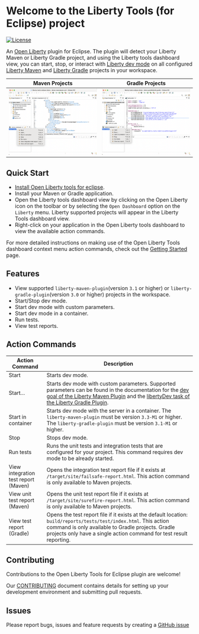 # Welcome to the Liberty Tools (for Eclipse) project

[![License](https://img.shields.io/badge/License-EPL%202.0-red.svg?label=license&logo=eclipse)](https://www.eclipse.org/legal/epl-2.0/)

An [Open Liberty](https://openliberty.io/) plugin for Eclipse. The plugin will detect your Liberty Maven or
Liberty Gradle project, and using the Liberty tools dashboard view, you can start,
stop, or interact with [Liberty dev mode](https://openliberty.io/docs/latest/development-mode.html) on all configured
[Liberty Maven](https://github.com/OpenLiberty/ci.maven/blob/master/docs/dev.md#dev)
and [Liberty Gradle](https://github.com/OpenLiberty/ci.gradle/blob/master/docs/libertyDev.md) projects in your
workspace.

Maven Projects             | Gradle Projects
:-------------------------:|:-------------------------:
![Dashboard context menu for Maven Projects](docs/getting-started/images/maven-dashboardViewContextMenuShown.png) | ![Dashboard context menu for Gradle Projects](docs/getting-started/images/gradle-dashboardViewContextMenuShown.png)

## Quick Start

- [Install Open Liberty tools for eclipse](docs/installation/installation.md).
- Install your Maven or Gradle application.
- Open the Liberty tools dashboard view by clicking on the Open Liberty icon on the toolbar or by selecting the `Open Dashboard` option on the `Liberty` menu. Liberty supported projects will appear in the Liberty Tools dashboard view.
- Right-click on your application in the Open Liberty tools dashboard to view the available action commands.

For more detailed instructions on making use of the Open Liberty Tools dashboard context menu action commands, check out the  [Getting Started](docs/getting-started/getting-started.md) page.

## Features

- View supported `liberty-maven-plugin`(version `3.1` or higher) or `liberty-gradle-plugin`(version `3.0` or higher)
  projects in the workspace.
- Start/Stop dev mode.
- Start dev mode with custom parameters.
- Start dev mode in a container.
- Run tests.
- View test reports.

## Action Commands

| Action Command                       | Description                                                                                                                                                                                                                                                                                                                  |
| ------------------------------------ | ---------------------------------------------------------------------------------------------------------------------------------------------------------------------------------------------------------------------------------------------------------------------------------------------------------------------------- |
| Start                                | Starts dev mode.                                                                                                                                                                                                                                                                                                             |
| Start…                               | Starts dev mode with custom parameters. Supported parameters can be found in the documentation for the [dev goal of the Liberty Maven Plugin](https://github.com/OpenLiberty/ci.maven/blob/master/docs/dev.md#additional-parameters) and the [libertyDev task of the Liberty Gradle Plugin](https://github.com/OpenLiberty/ci.gradle/blob/master/docs/libertyDev.md#command-line-parameters). |
| Start in container                   | Starts dev mode with the server in a container. The `liberty-maven-plugin` must be version `3.3-M1` or higher. The `liberty-gradle-plugin` must be version `3.1-M1` or higher.
| Stop                                 | Stops dev mode.                                                                                                                                                                                                                                                                                                              |
| Run tests                            | Runs the unit tests and integration tests that are configured for your project. This command requires dev mode to be already started.                                                                                                                                                                                        |
| View integration test report (Maven) | Opens the integration test report file if it exists at `/target/site/failsafe-report.html`. This action command is only available to Maven projects.                                                                                                                                                                                                                                                                                  |
| View unit test report (Maven)        | Opens the unit test report file if it exists at `/target/site/surefire-report.html`. This action command is only available to Maven projects.                                                                                                                                                                                                                                                                                             |
| View test report (Gradle)            | Opens the test report file if it exists at the default location: `build/reports/tests/test/index.html`. This action command is only available to Gradle projects. Gradle projects only have a single action command for test result reporting.                                                                     

## Contributing

Contributions to the Open Liberty Tools for Eclipse plugin are welcome!

Our [CONTRIBUTING](CONTRIBUTING.md) document contains details for setting up your development environment and submitting pull requests.

## Issues

Please report bugs, issues and feature requests by creating
a [GitHub issue](https://github.com/OpenLiberty/liberty-tools-eclipse/issues)